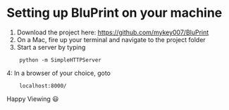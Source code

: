 # Setting up BluPrint on your machine
1. Download the project here: https://github.com/mykey007/BluPrint
2. On a Mac, fire up your terminal and navigate to the project folder
3. Start a server by typing 
~~~
    python -m SimpleHTTPServer
~~~

4: In a browser of your choice, goto
~~~
    localhost:8000/
~~~

Happy Viewing 😃